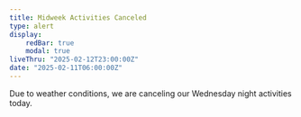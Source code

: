 ```yaml
---
title: Midweek Activities Canceled
type: alert
display:
    redBar: true
    modal: true
liveThru: "2025-02-12T23:00:00Z"
date: "2025-02-11T06:00:00Z"
---
```


Due to weather conditions, we are canceling our Wednesday night activities today.
